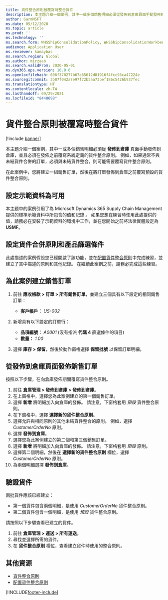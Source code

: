```yaml
---
title: 貨件整合原則被覆寫時整合貨件
description: 本主題介紹一個案例，其中一或多個銷售明細必須從發佈到倉庫頁面手動發佈到倉庫，並且必須在發佈之前覆寫系統定義的貨件整合原則。
author: GarmMSFT
ms.date: 05/12/2020
ms.topic: article
ms.prod: ''
ms.technology: ''
ms.search.form: WHSShipConsolidationPolicy, WHSShipConsolidationWorkbench, WHSFilterGroupTable, WHSShipConsolidationSetShipment, WHSShipmentConsolidation, WHSFilterGenerallyAvail, WHSReleaseToWarehouse
audience: Application User
ms.reviewer: kamaybac
ms.search.region: Global
ms.author: mirzaab
ms.search.validFrom: 2020-05-01
ms.dyn365.ops.version: 10.0.6
ms.openlocfilehash: 606f370277b67a65612d81916f4fcc93ca47224e
ms.sourcegitcommit: 3b87f042a7e97f72b5aa73bef186c5426b937fec
ms.translationtype: HT
ms.contentlocale: zh-TW
ms.lasthandoff: 09/29/2021
ms.locfileid: "8448698"
---
```

# <a name="consolidate-shipments-when-the-shipment-consolidation-policy-is-overridden"></a>貨件整合原則被覆寫時整合貨件

[!include [banner](../includes/banner.md)]

本主題介紹一個案例，其中一或多個銷售明細必須從 **發佈到倉庫** 頁面手動發佈到倉庫，並且必須在發佈之前覆寫系統定義的貨件整合原則。 例如，如果通常不與未結貨件合併的訂單，必須與未結貨件整合，則可能需要覆寫貨件整合原則。

在此案例中，您將建立一組銷售訂單，然後在將訂單發佈到倉庫之前覆寫預設的貨件整合原則。

## <a name="make-demo-data-available"></a>設定示範資料為可用

本主題中的案例引用了為 Microsoft Dynamics 365 Supply Chain Management提供的標準示範資料中所包含的值和記錄 。 如果您想在練習時使用此處提供的值，請務必在安裝了示範資料的環境中工作，並在您開始之前將法律實體設定為 **USMF**。

## <a name="set-up-shipment-consolidation-policies-and-product-filters"></a>設定貨件合併原則和產品篩選條件

此處描述的案例假設您已經開啟了該功能，並在[配置貨件整合原則](configure-shipment-consolidation-policies.md)中完成練習，並建立了其中描述的原則和其他記錄。 在繼續此案例之前，請務必完成這些練習。

## <a name="create-the-sales-orders-for-this-scenario"></a>為此案例建立銷售訂單

1. 前往 **應收帳款 \> 訂單 \> 所有銷售訂單**，並建立三個具有以下設定的相同銷售訂單：

    - **客戶帳戶：** *US-002*

1. 新增具有以下設定的訂單行：

    - **品項編號：** *A0001* (沒有指派 **代碼 4** 篩選條件的項目)
    - **數量：** *1.00*

1. 選擇 **庫存 \> 保留**，然後於動作窗格選擇 **保留批號** 以保留訂單明細。

## <a name="release-the-sales-orders-from-the-release-to-warehouse-page"></a>從發佈到倉庫頁面發佈銷售訂單

按照以下步驟，在向倉庫發佈期間覆寫貨件整合原則。

1. 前往 **倉庫管理 \> 發佈到倉庫 \> 發佈到倉庫**。
1. 在上窗格中，選擇您為此案例建立的第一個銷售訂單。
1. 選擇 **新增** 將明細加入向倉庫的發佈。 請注意，下窗格套用 *預設* 貨件整合原則。
1. 在下窗格中，選擇 **選擇新的貨件整合原則**。
1. 選擇允許與相同原則的其他未結貨件整合的原則。 例如，選擇 *CustomerOrderNo* 原則。
1. 選擇 **發佈到倉庫**。
1. 選擇您為此案例建立的第二個和第三個銷售訂單。
1. 選擇 **新增** 將明細加入向倉庫的發佈。 請注意，下窗格套用 *預設* 原則。
1. 選擇第二個明細，然後在 **選擇新的貨件整合原則** 欄位，選擇 *CustomerOrderNo* 原則。
1. 為兩個明細選擇 **發佈到倉庫**。

## <a name="verify-the-shipments"></a>驗證貨件

兩批貨件應該已經建立：

- 第一個貨件包含兩個明細，是使用 *CustomerOrderNo* 貨件整合原則。
- 第二個貨件包含一個明細，是使用 *預設* 貨件整合原則。

請按照以下步驟查看已建立的貨件。

1. 前往 **倉庫管理 \> 運送 \> 所有運送**。
1. 尋找並選擇所需的貨件。
1. 在 **貨件整合原則** 欄位，查看建立貨件時使用的整合原則。

## <a name="additional-resources"></a>其他資源

- [貨件整合原則](about-shipment-consolidation-policies.md)
- [配置貨件整合原則](configure-shipment-consolidation-policies.md)


[!INCLUDE[footer-include](../../includes/footer-banner.md)]